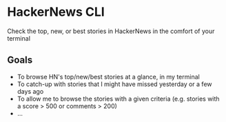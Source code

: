 # HackerNews CLI

Check the top, new, or best stories in HackerNews in the comfort of your terminal

## Goals

* To browse HN's top/new/best stories at a glance, in my terminal
* To catch-up with stories that I might have missed yesterday or a few days ago
* To allow me to browse the stories with a given criteria (e.g. stories with a score > 500 or comments > 200)
* ...
